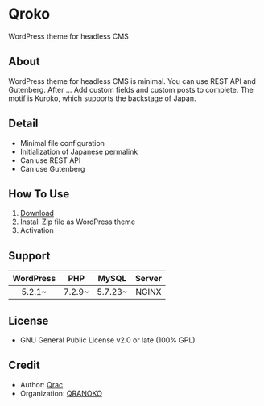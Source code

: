 # Qroko

WordPress theme for headless CMS

## About

WordPress theme for headless CMS is minimal. You can use REST API and Gutenberg. After ... Add custom fields and custom posts to complete. The motif is Kuroko, which supports the backstage of Japan.

## Detail

- Minimal file configuration
- Initialization of Japanese permalink
- Can use REST API
- Can use Gutenberg

## How To Use

1. [Download](https://github.com/qrac/qroko/archive/master.zip)
2. Install Zip file as WordPress theme
3. Activation

## Support

| WordPress |  PHP   |  MySQL  | Server |
| :-------: | :----: | :-----: | :----: |
|  5.2.1~   | 7.2.9~ | 5.7.23~ | NGINX  |

## License

- GNU General Public License v2.0 or late (100% GPL)

## Credit

- Author: [Qrac](https://qrac.jp)
- Organization: [QRANOKO](https://qranoko.jp)
